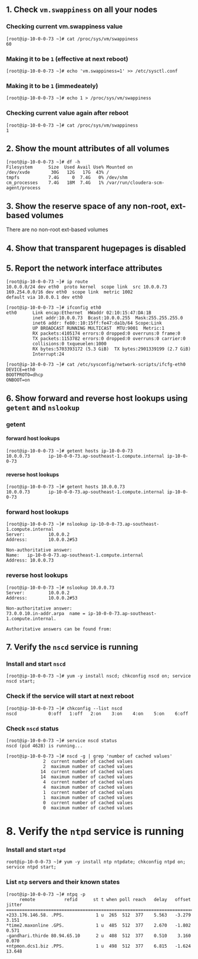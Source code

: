 ## 1. Check `vm.swappiness` on all your nodes

### Checking current vm.swappiness value
```
[root@ip-10-0-0-73 ~]# cat /proc/sys/vm/swappiness
60
```

### Making it to be ```1``` (effective at next reboot)
```
[root@ip-10-0-0-73 ~]# echo 'vm.swappiness=1' >> /etc/sysctl.conf
```

### Making it to be ```1``` (immedeately)
```
[root@ip-10-0-0-73 ~]# echo 1 > /proc/sys/vm/swappiness
```

### Checking current value again after reboot
```
[root@ip-10-0-0-73 ~]# cat /proc/sys/vm/swappiness
1
```

## 2. Show the mount attributes of all volumes

```
[root@ip-10-0-0-73 ~]# df -h
Filesystem      Size  Used Avail Use% Mounted on
/dev/xvde        30G   12G   17G  43% /
tmpfs           7.4G     0  7.4G   0% /dev/shm
cm_processes    7.4G   18M  7.4G   1% /var/run/cloudera-scm-agent/process

```

## 3. Show the reserve space of any non-root, ext-based volumes

There are no non-root ext-based volumes

## 4. Show that transparent hugepages is disabled


## 5. Report the network interface attributes
```
[root@ip-10-0-0-73 ~]# ip route
10.0.0.0/24 dev eth0  proto kernel  scope link  src 10.0.0.73
169.254.0.0/16 dev eth0  scope link  metric 1002
default via 10.0.0.1 dev eth0

```

```
[root@ip-10-0-0-73 ~]# ifconfig eth0
eth0      Link encap:Ethernet  HWaddr 02:10:15:47:DA:1B
          inet addr:10.0.0.73  Bcast:10.0.0.255  Mask:255.255.255.0
          inet6 addr: fe80::10:15ff:fe47:da1b/64 Scope:Link
          UP BROADCAST RUNNING MULTICAST  MTU:9001  Metric:1
          RX packets:4105174 errors:0 dropped:0 overruns:0 frame:0
          TX packets:1153782 errors:0 dropped:0 overruns:0 carrier:0
          collisions:0 txqueuelen:1000
          RX bytes:5703393172 (5.3 GiB)  TX bytes:2901339199 (2.7 GiB)
          Interrupt:24
```

```
[root@ip-10-0-0-73 ~]# cat /etc/sysconfig/network-scripts/ifcfg-eth0
DEVICE=eth0
BOOTPROTO=dhcp
ONBOOT=on

```
## 6. Show forward and reverse host lookups using `getent` and `nslookup`

### getent
 
#### forward host lookups
```
[root@ip-10-0-0-73 ~]# getent hosts ip-10-0-0-73
10.0.0.73       ip-10-0-0-73.ap-southeast-1.compute.internal ip-10-0-0-73

```

#### reverse host lookups
```
[root@ip-10-0-0-73 ~]# getent hosts 10.0.0.73
10.0.0.73       ip-10-0-0-73.ap-southeast-1.compute.internal ip-10-0-0-73

```

### forward host lookups
```
[root@ip-10-0-0-73 ~]# nslookup ip-10-0-0-73.ap-southeast-1.compute.internal
Server:         10.0.0.2
Address:        10.0.0.2#53

Non-authoritative answer:
Name:   ip-10-0-0-73.ap-southeast-1.compute.internal
Address: 10.0.0.73
```

### reverse host lookups
```
[root@ip-10-0-0-73 ~]# nslookup 10.0.0.73
Server:         10.0.0.2
Address:        10.0.0.2#53

Non-authoritative answer:
73.0.0.10.in-addr.arpa  name = ip-10-0-0-73.ap-southeast-1.compute.internal.

Authoritative answers can be found from:
```

## 7. Verify the <code>nscd</code> service is running


### Install and start `nscd`
```
[root@ip-10-0-0-73 ~]# yum -y install nscd; chkconfig nscd on; service nscd start;
```
### Check if the service will start at next reboot
```
[root@ip-10-0-0-73 ~]# chkconfig --list nscd
nscd            0:off   1:off   2:on    3:on    4:on    5:on    6:off
```
### Check `nscd` status
```
[root@ip-10-0-0-73 ~]# service nscd status
nscd (pid 4628) is running...

[root@ip-10-0-0-73 ~]# nscd -g | grep 'number of cached values'
              2  current number of cached values
              2  maximum number of cached values
             14  current number of cached values
             14  maximum number of cached values
              4  current number of cached values
              4  maximum number of cached values
              1  current number of cached values
              1  maximum number of cached values
              0  current number of cached values
              0  maximum number of cached values
```

# 8. Verify the <code>ntpd</code> service is running<br>
### Install and start `ntpd`
```
root@ip-10-0-0-73 ~]# yum -y install ntp ntpdate; chkconfig ntpd on; service ntpd start;
```

### List `ntp` servers and their known states
```
[root@ip-10-0-0-73 ~]# ntpq -p
     remote           refid      st t when poll reach   delay   offset  jitter
==============================================================================
+233.176.146.58. .PPS.            1 u  265  512  377    5.563   -3.279   3.151
*time2.maxonline .GPS.            1 u  485  512  377    2.670   -1.802   0.571
-gandhari.thirde 80.94.65.10      2 u  408  512  377    0.510    3.160   0.070
+ntpmon.dcs1.biz .PPS.            1 u  498  512  377    6.815   -1.624  13.648
```










